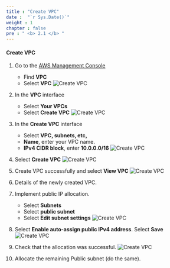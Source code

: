 ```yaml
---
title : "Create VPC"
date :  "`r Sys.Date()`" 
weight : 1
chapter : false
pre : " <b> 2.1 </b> "
---
```


#### Create VPC
1. Go to the [AWS Management Console](https://eu-central-1.console.aws.amazon.com/console/home?region=eu-central-1#)

    - Find **VPC**
    - Select **VPC**
![Create VPC](/images/2.preparation/001-CreateVPC.png?width=90pc)

2. In the **VPC** interface

    - Select **Your VPCs**
    - Select **Create VPC**
![Create VPC](/images/2.preparation/002-CreateVPC.png?width=90pc)

3. In the **Create VPC** interface

    - Select **VPC, subnets, etc,**
    - **Name**, enter your VPC name.
    - **IPv4 CIDR block**, enter **10.0.0.0/16**
![Create VPC](/images/2.preparation/003-CreateVPC.png?width=90pc)

4. Select **Create VPC**
![Create VPC](/images/2.preparation/004-CreateVPC.png?width=90pc)

5. Create VPC successfully and select **View VPC**
![Create VPC](/images/2.preparation/005-CreateVPC.png?width=90pc)

6. Details of the newly created VPC.

7. Implement public IP allocation.

    - Select **Subnets**
    - Select **public subnet**
    - Select **Edit subnet settings**
![Create VPC](/images/2.preparation/006-CreateVPC.png?width=90pc)

8. Select **Enable auto-assign public IPv4 address**. Select **Save**
![Create VPC](/images/2.preparation/007-CreateVPC.png?width=90pc)

9. Check that the allocation was successful.
![Create VPC](/images/2.preparation/008-CreateVPC.png?width=90pc)

10. Allocate the remaining Public subnet (do the same).